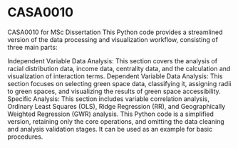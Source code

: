 # CASA0010
CASA0010 for MSc Dissertation 
This Python code provides a streamlined version of the data processing and visualization workflow, consisting of three main parts:

Independent Variable Data Analysis: This section covers the analysis of racial distribution data, income data, centrality data, and the calculation and visualization of interaction terms.
Dependent Variable Data Analysis: This section focuses on selecting green space data, classifying it, assigning radii to green spaces, and visualizing the results of green space accessibility.
Specific Analysis: This section includes variable correlation analysis, Ordinary Least Squares (OLS), Ridge Regression (RR), and Geographically Weighted Regression (GWR) analysis.
This Python code is a simplified version, retaining only the core operations, and omitting the data cleaning and analysis validation stages. It can be used as an example for basic procedures.
